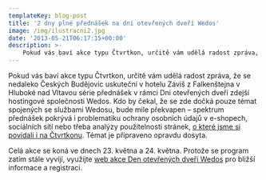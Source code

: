 ```yaml
---
templateKey: blog-post
title: '2 dny plné přednášek na dni otevřených dveří Wedos'
image: /img/ilustracni2.jpg
date: '2013-05-21T06:17:15+00:00'
description: >-
    Pokud vás baví akce typu Čtvrtkon, určitě vám udělá radost zpráva, že se nedaleko Českých Budějovic uskuteční v hotelu Záviš z Falkenštejna v Hluboké nad Vltavou série přednášek v...
---
```

Pokud vás baví akce typu Čtvrtkon, určitě vám udělá radost zpráva, že se nedaleko Českých Budějovic uskuteční v hotelu Záviš z Falkenštejna v Hluboké nad Vltavou série přednášek v rámci Dni otevřených dveří zdejší hostingové společnosti Wedos. Kdo by čekal, že se zde dočká pouze témat spojených se službami Wedosu, bude mile překvapen – spektrum přednášek pokrývá i problematiku ochrany osobních údajů v e-shopech, sociálních sítí nebo třeba analýzy použitelnosti stránek, [o které jsme si povídali i na Čtvrtkonu](http://ctvrtkon.cz/2013/03/prezentace-ze-6-ctvrtkonu-heuristicka-analyza/ "Heuristická analýza použitelnosti na Čtvrtkonu"). Témat je připraveno opravdu dosyta.

Celá akce se koná ve dnech 23. května a 24. května. Protože se program zatím stále vyvíjí, využijte [web akce Den otevřených dveří Wedos](http://dod.wedos.com/ "Den otevřených dveří Wedos") pro bližší informace a registraci.